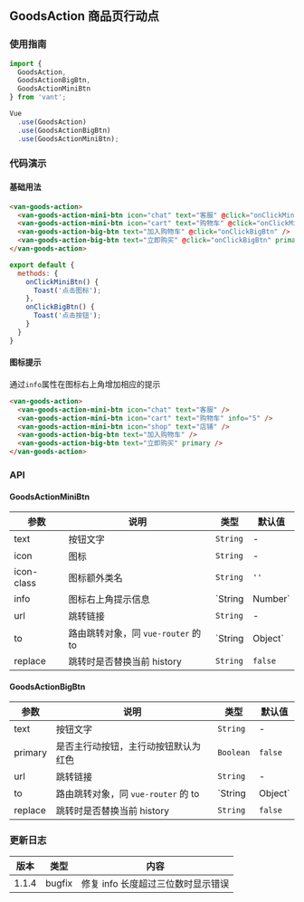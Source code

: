 ## GoodsAction 商品页行动点

### 使用指南
``` javascript
import {
  GoodsAction,
  GoodsActionBigBtn,
  GoodsActionMiniBtn
} from 'vant';

Vue
  .use(GoodsAction)
  .use(GoodsActionBigBtn)
  .use(GoodsActionMiniBtn);
```

### 代码演示
#### 基础用法

```html
<van-goods-action>
  <van-goods-action-mini-btn icon="chat" text="客服" @click="onClickMiniBtn" />
  <van-goods-action-mini-btn icon="cart" text="购物车" @click="onClickMiniBtn" />
  <van-goods-action-big-btn text="加入购物车" @click="onClickBigBtn" />
  <van-goods-action-big-btn text="立即购买" @click="onClickBigBtn" primary />
</van-goods-action>
```

```javascript
export default {
  methods: {
    onClickMiniBtn() {
      Toast('点击图标');
    },
    onClickBigBtn() {
      Toast('点击按钮');
    }
  }
}
```

#### 图标提示
通过`info`属性在图标右上角增加相应的提示

```html
<van-goods-action>
  <van-goods-action-mini-btn icon="chat" text="客服" />
  <van-goods-action-mini-btn icon="cart" text="购物车" info="5" />
  <van-goods-action-mini-btn icon="shop" text="店铺" />
  <van-goods-action-big-btn text="加入购物车" />
  <van-goods-action-big-btn text="立即购买" primary />
</van-goods-action>
```

### API

#### GoodsActionMiniBtn

| 参数 | 说明 | 类型 | 默认值 |
|-----------|-----------|-----------|-------------|
| text | 按钮文字 | `String` | - |
| icon | 图标 | `String` | - |
| icon-class | 图标额外类名 | `String` | `''` |
| info | 图标右上角提示信息 | `String | Number` | - |
| url | 跳转链接 | `String` | - |
| to | 路由跳转对象，同 `vue-router` 的 to | `String | Object` | - |
| replace | 跳转时是否替换当前 history | `String` | `false` |


#### GoodsActionBigBtn

| 参数 | 说明 | 类型 | 默认值 |
|-----------|-----------|-----------|-------------|
| text | 按钮文字 | `String` | - |
| primary | 是否主行动按钮，主行动按钮默认为红色 | `Boolean` | `false` |
| url | 跳转链接 | `String` | - |
| to | 路由跳转对象，同 `vue-router` 的 to | `String | Object` | - |
| replace | 跳转时是否替换当前 history | `String` | `false` |

### 更新日志

| 版本 | 类型 | 内容 |
|-----------|-----------|-----------|
| 1.1.4 | bugfix | 修复 info 长度超过三位数时显示错误 |
